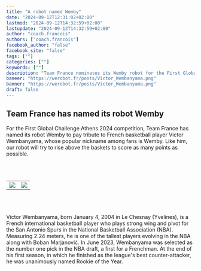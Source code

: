 ```yaml
---
title: "A robot named Wemby"
date: "2024-09-12T12:31:02+02:00"
lastmod: "2024-09-12T14:32:59+02:00"
lastupdate: "2024-09-12T14:32:59+02:00"
author: "coach.francois"
authors: ["coach.francois"]
facebook_author: "false"
facebook_site: "false"
tags: [""]
categories: [""]
keywords: [""]
description: "Team France nominates its Wemby robot for the First Global Challenge Athens 2024"
baneer: "https://werobot.fr/posts/Victor_Wembanyama.png"
banner: "https://werobot.fr/posts/Victor_Wembanyama.png"
draft: false
---
```

## Team France has named its robot Wemby
 
For the First Global Challenge Athens 2024 competition, Team France has named its robot Wemby to pay tribute to French basketball player Victor Wembanyama, whose popular nickname among fans is Wemby. Like him, our robot will try to rise above the baskets to score as many points as possible.

<br><br>
<center>
    <table width="60%">
        <tr>
            <td align="right"><img src="https://werobot.fr/posts/wemby_robot.png"></td>
            <td align="left"><img src="https://werobot.fr/posts/wemby_basketeur_3.png"></td>
	</tr>
    </table>
</center>
<br><br>
 
 Victor Wembanyama, born January 4, 2004 in Le Chesnay (Yvelines), is a French international basketball player who plays strong wing and pivot for the San Antonio Spurs in the National Basketball Association (NBA). Measuring 2.24 meters, he is one of the tallest players evolving in the NBA along with Boban Marjanović. In June 2023, Wembanyama was selected as the number one pick in the NBA draft, a first for a Frenchman. At the end of his first season, in which he finished as the league's best counter-attacker, he was unanimously named Rookie of the Year.

